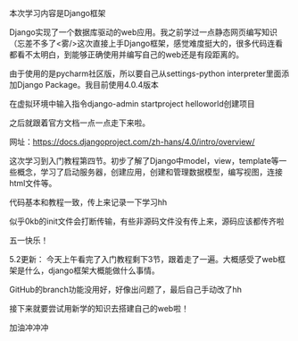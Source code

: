 本次学习内容是Django框架

Django实现了一个数据库驱动的web应用。我之前学过一点静态网页编写知识（忘差不多了<雾/>这次直接上手Django框架，感觉难度挺大的，很多代码连看都看不太明白，到能够正确使用并编写自己的web还是有段距离的。

由于使用的是pycharm社区版，所以要自己从settings-python interpreter里面添加Django Package。我目前使用4.0.4版本

在虚拟环境中输入指令django-admin startproject helloworld创建项目

之后就跟着官方文档一点一点走下来啦。

网址：https://docs.djangoproject.com/zh-hans/4.0/intro/overview/

这次学习到入门教程第四节。初步了解了Django中model，view，template等一些概念，学习了启动服务器，创建应用，创建和管理数据模型，编写视图，连接html文件等。

代码基本和教程一致，传上来记录一下学习hh

似乎0kb的init文件会打断传输，有些非源码文件没有传上来，源码应该都传齐啦

五一快乐！

5.2更新：
今天上午看完了入门教程剩下3节，跟着走了一遍。大概感受了web框架是什么，django框架大概能做什么事情。

GitHub的branch功能没用好，好像出问题了，最后自己手动改了hh

接下来就要尝试用新学的知识去搭建自己的web啦！

加油冲冲冲
